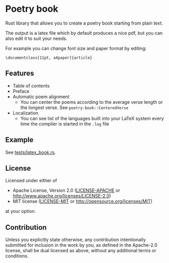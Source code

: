 # Poetry book
Rust library that allows you to create a poetry book starting from plain text.

The output is a latex file which by default produces a nice pdf, but you can also edit it to suit your needs.

For example you can change font size and paper format by editing:

```
\documentclass[11pt, a4paper]{article}
```

## Features
- Table of contents
- Preface
- Automatic poem alignment
  - You can center the poems according to the average verse length or the
    longest verse. See `poetry-book::CenteredVerse`
- Localization
  - You can see list of the languages built into your LaTeX system every
    time the compiler is started in the `.log` file

## Example
See [tests/latex_book.rs](./tests/latex_book.rs).

## License

Licensed under either of

 * Apache License, Version 2.0
   ([LICENSE-APACHE](LICENSE-APACHE) or http://www.apache.org/licenses/LICENSE-2.0)
 * MIT license
   ([LICENSE-MIT](LICENSE-MIT) or http://opensource.org/licenses/MIT)

at your option.

## Contribution

Unless you explicitly state otherwise, any contribution intentionally submitted
for inclusion in the work by you, as defined in the Apache-2.0 license, shall be
dual licensed as above, without any additional terms or conditions.
